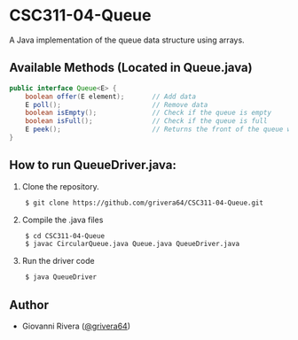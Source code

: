 # CSC311-04-Queue

A Java implementation of the queue data structure using arrays.

## Available Methods (Located in Queue.java)
```java
public interface Queue<E> {
    boolean offer(E element);       // Add data
    E poll();                       // Remove data
    boolean isEmpty();              // Check if the queue is empty
    boolean isFull();               // Check if the queue is full
    E peek();                       // Returns the front of the queue without removing it
}
```
## How to run QueueDriver.java:

1. Clone the repository.
```bash
    $ git clone https://github.com/grivera64/CSC311-04-Queue.git
```
2. Compile the .java files
```bash
    $ cd CSC311-04-Queue
    $ javac CircularQueue.java Queue.java QueueDriver.java
```
3. Run the driver code
```bash
    $ java QueueDriver
```

## Author

- Giovanni Rivera ([@grivera64](https://github.com/grivera64))
